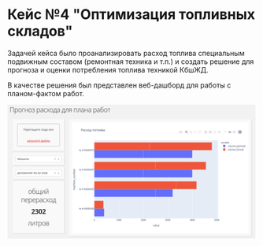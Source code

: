 # Кейс №4 "Оптимизация топливных складов"

Задачей кейса было проанализировать расход топлива специальным подвижным составом (ремонтная техника и т.п.) и создать решение 
для прогноза и оценки потребления топлива техникой КбшЖД. 

В качестве решения был представлен веб-дашборд для работы с планом-фактом работ.

 ![Интерфейс](./assets/Screenshot.png)